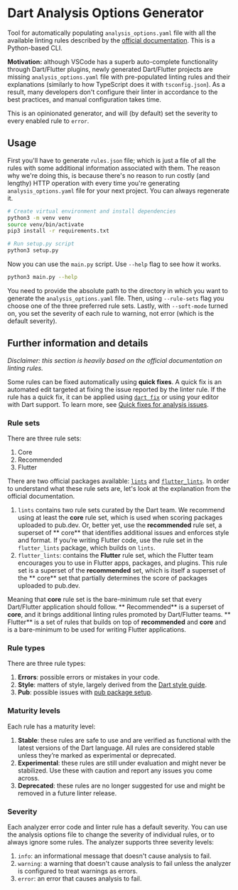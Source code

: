 # Dart Analysis Options Generator

Tool for automatically populating `analysis_options.yaml` file with all the available linting rules described by the
[official documentation](https://dart.dev/tools/linter-rules). This is a Python-based CLI.

**Motivation:** although VSCode has a superb auto-complete functionality through Dart/Flutter plugins, newly generated
Dart/Flutter projects are missing `analysis_options.yaml` file with pre-populated linting rules and their explanations
(similarly to how TypeScript does it with `tsconfig.json`). As a result, many developers don't configure their linter in
accordance to the best practices, and manual configuration takes time.

This is an opinionated generator, and will (by default) set the severity to every enabled rule to `error`.

## Usage

First you'll have to generate `rules.json` file; which is just a file of all the rules with some additional information
associated with them. The reason why we're doing this, is because there's no reason to run costly (and lengthy) HTTP
operation with every time you're generating `analysis_options.yaml` file for your next project. You can always
regenerate it.

```bash
# Create virtual environment and install dependencies
python3 -m venv venv
source venv/bin/activate
pip3 install -r requirements.txt

# Run setup.py script
python3 setup.py
```

Now you can use the `main.py` script. Use `--help` flag to see how it works.

```bash
python3 main.py --help
```

You need to provide the absolute path to the directory in which you want to generate the `analysis_options.yaml` file.
Then, using `--rule-sets` flag you choose one of the three preferred rule sets. Lastly, with `--soft-mode` turned on,
you set the severity of each rule to warning, not error (which is the default severity).

## Further information and details

*Disclaimer: this section is heavily based on the official documentation on linting rules.*

Some rules can be fixed automatically using **quick fixes**. A quick fix is an automated edit targeted at fixing the
issue reported by the linter rule. If the rule has a quick fix, it can be applied
using [`dart fix`](https://dart.dev/tools/dart-fix) or using your editor with Dart support. To learn more,
see [Quick fixes for analysis issues](https://medium.com/dartlang/quick-fixes-for-analysis-issues-c10df084971a).

### Rule sets

There are three rule sets:

1. Core
2. Recommended
3. Flutter

There are two official packages available: [`lints`](https://pub.dev/packages/lints)
and [`flutter_lints`](https://pub.dev/packages/flutter_lints). In order to understand what these rule sets are, let's
look at the explanation from the official documentation.

1. `lints` contains two rule sets curated by the Dart team. We recommend using at least the **core** rule set, which is
   used when scoring packages uploaded to pub.dev. Or, better yet, use the **recommended** rule set, a superset of **
   core** that identifies additional issues and enforces style and format. If you’re writing Flutter code, use the rule
   set in the `flutter_lints` package, which builds on `lints`.
2. `flutter_lints`: contains the **Flutter** rule set, which the Flutter team encourages you to use in Flutter apps,
   packages, and plugins. This rule set is a superset of the **recommended** set, which is itself a superset of the **
   core** set that partially determines the score of packages uploaded to pub.dev.

Meaning that **core** rule set is the bare-minimum rule set that every Dart/Flutter application should follow. **
Recommended** is a superset of **core**, and it brings additional linting rules promoted by Dart/Flutter teams. **
Flutter** is a set of rules that builds on top of **recommended** and **core** and is a bare-minimum to be used for
writing Flutter applications.

### Rule types

There are three rule types:

1. **Errors**: possible errors or mistakes in your code.
2. **Style**: matters of style, largely derived from
   the [Dart style guide](https://dart.dev/guides/language/effective-dart/style).
3. **Pub**: possible issues with [pub package setup](https://dart.dev/guides/packages).

### Maturity levels

Each rule has a maturity level:

1. **Stable**: these rules are safe to use and are verified as functional with the latest versions of the Dart language.
   All
   rules are considered stable unless they’re marked as experimental or deprecated.
2. **Experimental**: these rules are still under evaluation and might never be stabilized. Use these with caution and
   report
   any issues you come across.
3. **Deprecated**: these rules are no longer suggested for use and might be removed in a future linter release.

### Severity

Each analyzer error code and linter rule has a default severity. You can use the analysis options file to change the
severity of individual rules, or to always ignore some rules. The analyzer supports three severity levels:

1. `info`: an informational message that doesn't cause analysis to fail.
2. `warning`: a warning that doesn't cause analysis to fail unless the analyzer is configured to treat warnings as
   errors.
3. `error`: an error that causes analysis to fail.